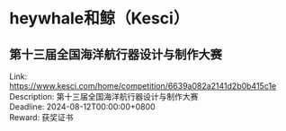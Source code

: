 # heywhale和鲸（Kesci）



## 第十三届全国海洋航行器设计与制作大赛

Link: https://www.kesci.com/home/competition/6639a082a2141d2b0b415c1e  
Description: 第十三届全国海洋航行器设计与制作大赛  
Deadline: 2024-08-12T00:00:00+0800  
Reward: 获奖证书  

